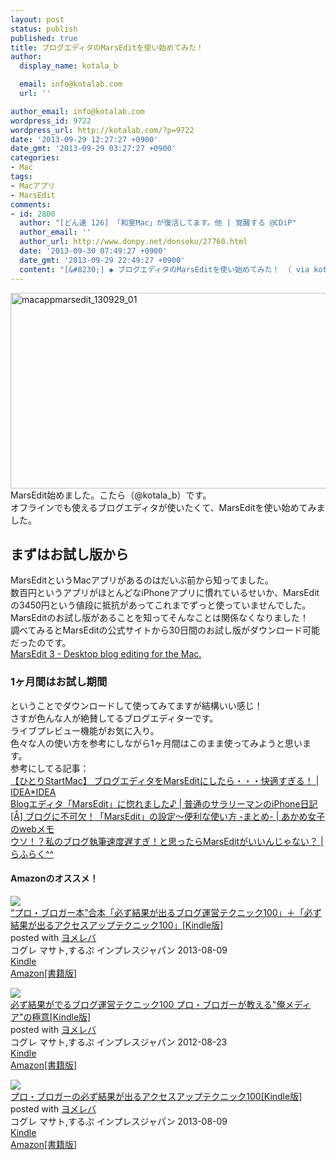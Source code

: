 ```yaml
---
layout: post
status: publish
published: true
title: ブログエディタのMarsEditを使い始めてみた！
author:
  display_name: kotala_b

  email: info@kotalab.com
  url: ''

author_email: info@kotalab.com
wordpress_id: 9722
wordpress_url: http://kotalab.com/?p=9722
date: '2013-09-29 12:27:27 +0900'
date_gmt: '2013-09-29 03:27:27 +0900'
categories:
- Mac
tags:
- Macアプリ
- MarsEdit
comments:
- id: 2800
  author: "[どん速 126] 「和室Mac」が復活してます。他 | 覚醒する @CDiP"
  author_email: ''
  author_url: http://www.donpy.net/donsoku/27760.html
  date: '2013-09-30 07:49:27 +0900'
  date_gmt: '2013-09-29 22:49:27 +0900'
  content: "[&#8230;] ◆ ブログエディタのMarsEditを使い始めてみた！ （ via kotala&#8217;s note ） [&#8230;]"
---
```

<p><img src="http://kotalab.com/wp-content/uploads/macappmarsedit_130929_01-546x313.png" alt="macappmarsedit_130929_01" width="546" height="313" class="alignnone size-large wp-image-9724" /><br />
MarsEdit始めました。こたら（@kotala_b）です。<br />
オフラインでも使えるブログエディタが使いたくて、MarsEditを使い始めてみました。<br />
<!--more--></p>
<h2>まずはお試し版から</h2>
<p>MarsEditというMacアプリがあるのはだいぶ前から知ってました。<br />
数百円というアプリがほとんどなiPhoneアプリに慣れているせいか、MarsEditの3450円という値段に抵抗があってこれまでずっと使っていませんでした。<br />
MarsEditのお試し版があることを知ってそんなことは関係なくなりました！<br />
調べてみるとMarsEditの公式サイトから30日間のお試し版がダウンロード可能だったのです。<br />
<a href="http://www.red-sweater.com/marsedit/" target="_blank">MarsEdit 3 - Desktop blog editing for the Mac.</a></p>
<h3>1ヶ月間はお試し期間</h3>
<p>ということでダウンロードして使ってみてますが結構いい感じ！<br />
さすが色んな人が絶賛してるブログエディターです。<br />
ライブプレビュー機能がお気に入り。<br />
色々な人の使い方を参考にしながら1ヶ月間はこのまま使ってみようと思います。<br />
参考にしてる記事：<br />
<a href="http://www.ideaxidea.com/archives/2011/10/marsedit.html" target="_blank">【ひとりStartMac】 ブログエディタをMarsEditにしたら・・・快適すぎる！ | IDEA*IDEA</a><br />
<a href="http://iphone-diary.com/?p=9623" target="_blank">Blogエディタ「MarsEdit」に惚れました♪ | 普通のサラリーマンのiPhone日記</a><br />
<a href="http://webmemo.biz/wordpress/marsedito-matome201211/" target="_blank">[&Aring;] ブログに不可欠！「MarsEdit」の設定〜便利な使い方 -まとめ- | あかめ女子のwebメモ</a><br />
<a href="http://laugh-raku.com/archives/1724" target="_blank">ウソ！？私のブログ執筆速度遅すぎ！と思ったらMarsEditがいいんじゃない？ | らふらく^^</a></p>
<h4 class="ama">Amazonのオススメ！</h4>
<div class="booklink-box">
<div class="booklink-image"><a href="http://www.amazon.co.jp/exec/obidos/asin/B00EERQPO0/same-22/" rel="nofollow" target="_blank"><img src="http://ecx.images-amazon.com/images/I/51XBgWo0laL._SL160_.jpg" style="border: none;" /></a></div>
<div class="booklink-info">
<div class="booklink-name"><a href="http://www.amazon.co.jp/exec/obidos/asin/B00EERQPO0/same-22/" rel="nofollow" target="_blank">&ldquo;プロ・ブロガー本&rdquo;合本「必ず結果が出るブログ運営テクニック100」＋「必ず結果が出るアクセスアップテクニック100」[Kindle版]</a>
<div class="booklink-powered-date">posted with <a href="http://yomereba.com" rel="nofollow" target="_blank">ヨメレバ</a></div>
</div>
<div class="booklink-detail">コグレ マサト,するぷ インプレスジャパン 2013-08-09    </div>
<div class="booklink-link2">
<div class="shoplinkkindle"><a href="http://www.amazon.co.jp/exec/obidos/ASIN/B00EERQPO0/same-22/" rel="nofollow" target="_blank" >Kindle</a></div>
<div class="shoplinkamazon"><a href="http://www.amazon.co.jp/gp/search?keywords=%81g%83v%83%8D%81E%83u%83%8D%83K%81%5B%96%7B%81h%8D%87%96%7B%81u%95K%82%B8%8C%8B%89%CA%82%AA%8Fo%82%E9%83u%83%8D%83O%89%5E%89c%83e%83N%83j%83b%83N100%81v%81%7B%81u%95K%82%B8%8C%8B%89%CA%82%AA%8Fo%82%E9%83A%83N%83Z%83X%83A%83b%83v%83e%83N%83j%83b%83N100%81v&__mk_ja_JP=%83J%83%5E%83J%83i&url=search-alias%3Dstripbooks&tag=same-22" rel="nofollow" target="_blank" title="アマゾン" >Amazon[書籍版]</a></div>
</p></div>
</div>
<div class="booklink-footer"></div>
</div>
<div class="booklink-box">
<div class="booklink-image"><a href="http://www.amazon.co.jp/exec/obidos/asin/B009NQ7MGM/same-22/" rel="nofollow" target="_blank"><img src="http://ecx.images-amazon.com/images/I/51R5X8BZm-L._SL160_.jpg" style="border: none;" /></a></div>
<div class="booklink-info">
<div class="booklink-name"><a href="http://www.amazon.co.jp/exec/obidos/asin/B009NQ7MGM/same-22/" rel="nofollow" target="_blank">必ず結果がでるブログ運営テクニック100 プロ・ブロガーが教える"俺メディア"の極意[Kindle版]</a>
<div class="booklink-powered-date">posted with <a href="http://yomereba.com" rel="nofollow" target="_blank">ヨメレバ</a></div>
</div>
<div class="booklink-detail">コグレ マサト,するぷ インプレスジャパン 2012-08-23    </div>
<div class="booklink-link2">
<div class="shoplinkkindle"><a href="http://www.amazon.co.jp/exec/obidos/ASIN/B009NQ7MGM/same-22/" rel="nofollow" target="_blank" >Kindle</a></div>
<div class="shoplinkamazon"><a href="http://www.amazon.co.jp/exec/obidos/ASIN/4844331779/same-22/" rel="nofollow" target="_blank" title="アマゾン" >Amazon[書籍版]</a></div>
</p></div>
</div>
<div class="booklink-footer"></div>
</div>
<div class="booklink-box">
<div class="booklink-image"><a href="http://www.amazon.co.jp/exec/obidos/asin/B00E9IYWJ4/same-22/" rel="nofollow" target="_blank"><img src="http://ecx.images-amazon.com/images/I/51OmKlbWagL._SL160_.jpg" style="border: none;" /></a></div>
<div class="booklink-info">
<div class="booklink-name"><a href="http://www.amazon.co.jp/exec/obidos/asin/B00E9IYWJ4/same-22/" rel="nofollow" target="_blank">プロ・ブロガーの必ず結果が出るアクセスアップテクニック100[Kindle版]</a>
<div class="booklink-powered-date">posted with <a href="http://yomereba.com" rel="nofollow" target="_blank">ヨメレバ</a></div>
</div>
<div class="booklink-detail">コグレ マサト,するぷ インプレスジャパン 2013-08-09    </div>
<div class="booklink-link2">
<div class="shoplinkkindle"><a href="http://www.amazon.co.jp/exec/obidos/ASIN/B00E9IYWJ4/same-22/" rel="nofollow" target="_blank" >Kindle</a></div>
<div class="shoplinkamazon"><a href="http://www.amazon.co.jp/exec/obidos/ASIN/4844334417/same-22/" rel="nofollow" target="_blank" title="アマゾン" >Amazon[書籍版]</a></div>
</p></div>
</div>
<div class="booklink-footer"></div>
</div>
